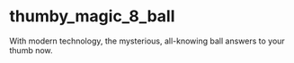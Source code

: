 # thumby_magic_8_ball
With modern technology, the mysterious, all-knowing ball answers to your thumb now.
